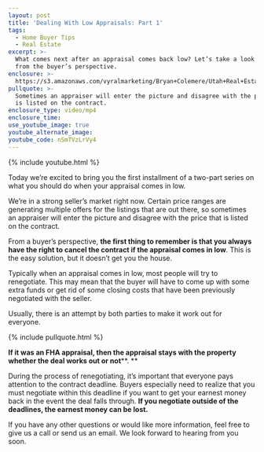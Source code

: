 ```yaml
---
layout: post
title: 'Dealing With Low Appraisals: Part 1'
tags:
  - Home Buyer Tips
  - Real Estate
excerpt: >-
  What comes next after an appraisal comes back low? Let’s take a look at things
  from the buyer’s perspective.
enclosure: >-
  https://s3.amazonaws.com/vyralmarketing/Bryan+Colemere/Utah+Real+Estate+Low+Appraisal+Buyers.mp4
pullquote: >-
  Sometimes an appraiser will enter the picture and disagree with the price that
  is listed on the contract.
enclosure_type: video/mp4
enclosure_time:
use_youtube_image: true
youtube_alternate_image:
youtube_code: nSmTVzLrVy4
---
```


{% include youtube.html %}

Today we’re excited to bring you the first installment of a two-part series on what you should do when your appraisal comes in low.&nbsp;

We’re in a strong seller’s market right now. Certain price ranges are generating multiple offers for the listings that are out there, so sometimes an appraiser will enter the picture and disagree with the price that is listed on the contract. &nbsp;

From a buyer’s perspective, **the first thing to remember is that you always have the right to cancel the contract if the appraisal comes in low**. This is the easy solution, but it doesn’t get you the house.

Typically when an appraisal comes in low, most people will try to renegotiate. This may mean that the buyer will have to come up with some extra funds or get rid of some closing costs that have been previously negotiated with the seller.&nbsp;

Usually, there is an attempt by both parties to make it work out for everyone.&nbsp;

{% include pullquote.html %}

**If it was an FHA appraisal, then the appraisal stays with the property whether the deal works out or not****.&nbsp;**

During the process of renegotiating, it’s important that everyone pays attention to the contract deadline. Buyers especially need to realize that you must negotiate within this deadline if you want to get your earnest money back in the event the deal falls through. **If you negotiate outside of the deadlines, the earnest money can be lost.&nbsp;**

If you have any other questions or would like more information, feel free to give us a call or send us an email. We look forward to hearing from you soon.